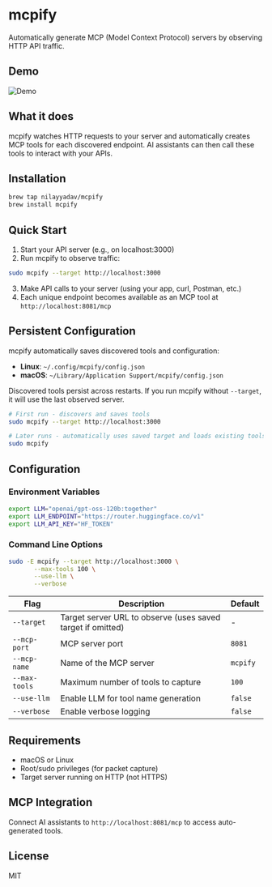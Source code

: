 # mcpify

Automatically generate MCP (Model Context Protocol) servers by observing HTTP API traffic.

## Demo

![Demo](static/mcpify.gif)

## What it does

mcpify watches HTTP requests to your server and automatically creates MCP tools for each discovered endpoint. AI assistants can then call these tools to interact with your APIs.

## Installation

```bash
brew tap nilayyadav/mcpify
brew install mcpify
```

## Quick Start

1. Start your API server (e.g., on localhost:3000)
2. Run mcpify to observe traffic:

```bash
sudo mcpify --target http://localhost:3000
```

3. Make API calls to your server (using your app, curl, Postman, etc.)
4. Each unique endpoint becomes available as an MCP tool at `http://localhost:8081/mcp`

## Persistent Configuration

mcpify automatically saves discovered tools and configuration:

- **Linux**: `~/.config/mcpify/config.json`
- **macOS**: `~/Library/Application Support/mcpify/config.json`

Discovered tools persist across restarts. If you run mcpify without `--target`, it will use the last observed server.

```bash
# First run - discovers and saves tools
sudo mcpify --target http://localhost:3000

# Later runs - automatically uses saved target and loads existing tools
sudo mcpify
```

## Configuration

### Environment Variables

```bash
export LLM="openai/gpt-oss-120b:together"
export LLM_ENDPOINT="https://router.huggingface.co/v1"
export LLM_API_KEY="HF_TOKEN"
```

### Command Line Options

```bash
sudo -E mcpify --target http://localhost:3000 \
       --max-tools 100 \
       --use-llm \
       --verbose
```

| Flag | Description | Default |
|------|-------------|---------|
| `--target` | Target server URL to observe (uses saved target if omitted) | - |
| `--mcp-port` | MCP server port | `8081` |
| `--mcp-name` | Name of the MCP server | `mcpify` |
| `--max-tools` | Maximum number of tools to capture | `100` |
| `--use-llm` | Enable LLM for tool name generation | `false` |
| `--verbose` | Enable verbose logging | `false` |

## Requirements

- macOS or Linux
- Root/sudo privileges (for packet capture)
- Target server running on HTTP (not HTTPS)

## MCP Integration

Connect AI assistants to `http://localhost:8081/mcp` to access auto-generated tools.

## License

MIT